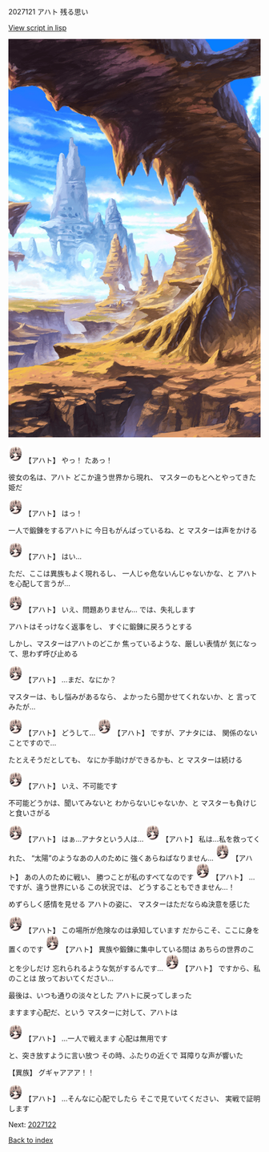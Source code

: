2027121 アハト 残る思い

[View script in lisp](../scripts/2027121.txt)

![wild.png](../images/backgrounds/wild.png)

<img src="../images/units/202711.png" alt="202711.png" height="34"/>
【アハト】
やっ！
たあっ！

彼女の名は、アハト
どこか違う世界から現れ、
マスターのもとへとやってきた姫だ

<img src="../images/units/202711.png" alt="202711.png" height="34"/>
【アハト】
はっ！

一人で鍛錬をするアハトに
今日もがんばっているね、と
マスターは声をかける

<img src="../images/units/202711.png" alt="202711.png" height="34"/>
【アハト】
はい…

ただ、ここは異族もよく現れるし、
一人じゃ危ないんじゃないかな、と
アハトを心配して言うが…

<img src="../images/units/202711.png" alt="202711.png" height="34"/>
【アハト】
いえ、問題ありません…
では、失礼します

アハトはそっけなく返事をし、
すぐに鍛錬に戻ろうとする

しかし、マスターはアハトのどこか
焦っているような、厳しい表情が
気になって、思わず呼び止める

<img src="../images/units/202711.png" alt="202711.png" height="34"/>
【アハト】
…まだ、なにか？

マスターは、もし悩みがあるなら、
よかったら聞かせてくれないか、と
言ってみたが…

<img src="../images/units/202711.png" alt="202711.png" height="34"/>
【アハト】
どうして…

<img src="../images/units/202711.png" alt="202711.png" height="34"/>
【アハト】
ですが、アナタには、
関係のないことですので…

たとえそうだとしても、
なにか手助けができるかも、と
マスターは続ける

<img src="../images/units/202711.png" alt="202711.png" height="34"/>
【アハト】
いえ、不可能です

不可能どうかは、聞いてみないと
わからないじゃないか、と
マスターも負けじと食いさがる

<img src="../images/units/202711.png" alt="202711.png" height="34"/>
【アハト】
はぁ…アナタという人は…

<img src="../images/units/202711.png" alt="202711.png" height="34"/>
【アハト】
私は…私を救ってくれた、
“太陽”のようなあの人のために
強くあらねばなりません…

<img src="../images/units/202711.png" alt="202711.png" height="34"/>
【アハト】
あの人のために戦い、
勝つことが私のすべてなのです

<img src="../images/units/202711.png" alt="202711.png" height="34"/>
【アハト】
…ですが、違う世界にいる
この状況では、
どうすることもできません…！

めずらしく感情を見せる
アハトの姿に、
マスターはただならぬ決意を感じた

<img src="../images/units/202711.png" alt="202711.png" height="34"/>
【アハト】
この場所が危険なのは承知しています
だからこそ、ここに身を置くのです

<img src="../images/units/202711.png" alt="202711.png" height="34"/>
【アハト】
異族や鍛錬に集中している間は
あちらの世界のことを少しだけ
忘れられるような気がするんです…

<img src="../images/units/202711.png" alt="202711.png" height="34"/>
【アハト】
ですから、私のことは
放っておいてください…

最後は、いつも通りの淡々とした
アハトに戻ってしまった

ますます心配だ、という
マスターに対して、アハトは

<img src="../images/units/202711.png" alt="202711.png" height="34"/>
【アハト】
…一人で戦えます
心配は無用です

と、突き放すように言い放つ
その時、ふたりの近くで
耳障りな声が響いた

【異族】
グギャアアア！！

<img src="../images/units/202711.png" alt="202711.png" height="34"/>
【アハト】
…そんなに心配でしたら
そこで見ていてください、
実戦で証明します

Next: [2027122](2027122.md)

[Back to index](index.md)
